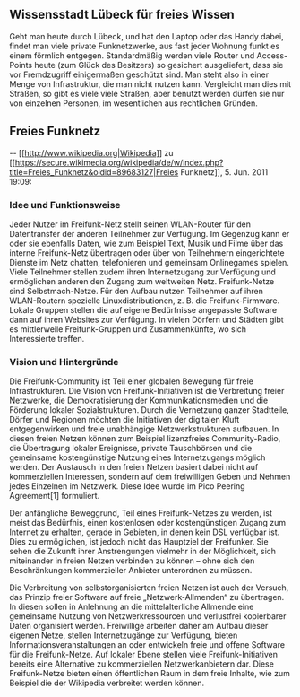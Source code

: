## Wissensstadt Lübeck für freies Wissen

Geht man heute durch Lübeck, und hat den Laptop oder das Handy dabei, findet man viele private Funknetzwerke, aus fast jeder Wohnung funkt es einem förmlich entgegen. Standardmäßig werden viele Router und Access-Points heute (zum Glück des Besitzers) so gesichert ausgeliefert, dass sie vor Fremdzugriff einigermaßen geschützt sind. Man steht also in einer Menge von Infrastruktur, die man nicht nutzen kann. Vergleicht man dies mit Straßen, so gibt es viele viele Straßen, aber benutzt werden dürfen sie nur von einzelnen Personen, im wesentlichen aus rechtlichen Gründen.

## Freies Funknetz

-- [[http://www.wikipedia.org|Wikipedia]] zu [[https://secure.wikimedia.org/wikipedia/de/w/index.php?title=Freies_Funknetz&oldid=89683127|Freies Funknetz]], 5. Jun. 2011 19:09:

### Idee und Funktionsweise

Jeder Nutzer im Freifunk-Netz stellt seinen WLAN-Router für den Datentransfer der anderen Teilnehmer zur Verfügung. Im Gegenzug kann er oder sie ebenfalls Daten, wie zum Beispiel Text, Musik und Filme über das interne Freifunk-Netz übertragen oder über von Teilnehmern eingerichtete Dienste im Netz chatten, telefonieren und gemeinsam Onlinegames spielen. Viele Teilnehmer stellen zudem ihren Internetzugang zur Verfügung und ermöglichen anderen den Zugang zum weltweiten Netz. Freifunk-Netze sind Selbstmach-Netze. Für den Aufbau nutzen Teilnehmer auf ihren WLAN-Routern spezielle Linuxdistributionen, z. B. die Freifunk-Firmware. Lokale Gruppen stellen die auf eigene Bedürfnisse angepasste Software dann auf ihren Websites zur Verfügung. In vielen Dörfern und Städten gibt es mittlerweile Freifunk-Gruppen und Zusammenkünfte, wo sich Interessierte treffen.

### Vision und Hintergründe

Die Freifunk-Community ist Teil einer globalen Bewegung für freie Infrastrukturen. Die Vision von Freifunk-Initiativen ist die Verbreitung freier Netzwerke, die Demokratisierung der Kommunikationsmedien und die Förderung lokaler Sozialstrukturen. Durch die Vernetzung ganzer Stadtteile, Dörfer und Regionen möchten die Initiativen der digitalen Kluft entgegenwirken und freie unabhängige Netzwerkstrukturen aufbauen. In diesen freien Netzen können zum Beispiel lizenzfreies Community-Radio, die Übertragung lokaler Ereignisse, private Tauschbörsen und die gemeinsame kostengünstige Nutzung eines Internetzugangs möglich werden. Der Austausch in den freien Netzen basiert dabei nicht auf kommerziellen Interessen, sondern auf dem freiwilligen Geben und Nehmen jedes Einzelnen im Netzwerk. Diese Idee wurde im Pico Peering Agreement[1] formuliert.

Der anfängliche Beweggrund, Teil eines Freifunk-Netzes zu werden, ist meist das Bedürfnis, einen kostenlosen oder kostengünstigen Zugang zum Internet zu erhalten, gerade in Gebieten, in denen kein DSL verfügbar ist. Dies zu ermöglichen, ist jedoch nicht das Hauptziel der Freifunker. Sie sehen die Zukunft ihrer Anstrengungen vielmehr in der Möglichkeit, sich miteinander in freien Netzen verbinden zu können – ohne sich den Beschränkungen kommerzieller Anbieter unterordnen zu müssen.

Die Verbreitung von selbstorganisierten freien Netzen ist auch der Versuch, das Prinzip freier Software auf freie „Netzwerk-Allmenden“ zu übertragen. In diesen sollen in Anlehnung an die mittelalterliche Allmende eine gemeinsame Nutzung von Netzwerkressourcen und verlustfrei kopierbarer Daten organisiert werden. Freiwillige arbeiten daher am Aufbau dieser eigenen Netze, stellen Internetzugänge zur Verfügung, bieten Informationsveranstaltungen an oder entwickeln freie und offene Software für die Freifunk-Netze. Auf lokaler Ebene stellen viele Freifunk-Initiativen bereits eine Alternative zu kommerziellen Netzwerkanbietern dar. Diese Freifunk-Netze bieten einen öffentlichen Raum in dem freie Inhalte, wie zum Beispiel die der Wikipedia verbreitet werden können.
